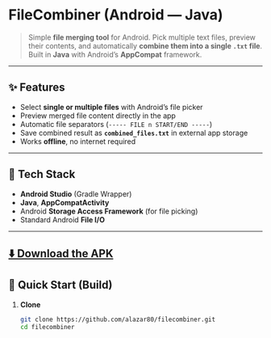 # FileCombiner (Android — Java)

> Simple **file merging tool** for Android. Pick multiple text files, preview their contents, and automatically **combine them into a single `.txt` file**. Built in **Java** with Android’s **AppCompat** framework.

---

## ✨ Features

- Select **single or multiple files** with Android’s file picker
- Preview merged file content directly in the app
- Automatic file separators (`----- FILE n START/END -----`)
- Save combined result as **`combined_files.txt`** in external app storage
- Works **offline**, no internet required

---

## 🧱 Tech Stack

- **Android Studio** (Gradle Wrapper)
- **Java**, **AppCompatActivity**
- Android **Storage Access Framework** (for file picking)
- Standard Android **File I/O**

---
[⬇️ Download the APK](https://github.com/alazar80/MyKeyboard/raw/main/File%20Combiner.apk)
---

## 🚀 Quick Start (Build)

1. **Clone**
   ```bash
   git clone https://github.com/alazar80/filecombiner.git
   cd filecombiner
